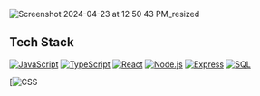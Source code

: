 
![Screenshot 2024-04-23 at 12 50 43 PM_resized](https://github.com/mollmikey/mollmikey/assets/104609759/a3932050-13b6-4ccd-ac19-9a1ca48652f5)

## Tech Stack
[![JavaScript](https://img.shields.io/badge/JavaScript-grey?style=flat-square&logo=javascript)](https://developer.mozilla.org/en-US/docs/Web/JavaScript)
[![TypeScript](https://img.shields.io/badge/TypeScript-grey?style=flat-square&logo=typescript)](https://www.typescriptlang.org/)
[![React](https://img.shields.io/badge/React-grey?style=flat-square&logo=react)](https://reactjs.org/)
[![Node.js](https://img.shields.io/badge/Node.js-grey?style=flat-square&logo=node.js)](https://nodejs.org/)
[![Express](https://img.shields.io/badge/Express-grey?style=flat-square&logo=express)](https://expressjs.com/)
[![SQL](https://img.shields.io/badge/SQL-grey?style=flat-square&logo=postgresql)](https://www.postgresql.org/)

[![CSS](https://img.shields.io/badge/CSS-239120?&style=for-the-badge&logo=css3&logoColor=white)

